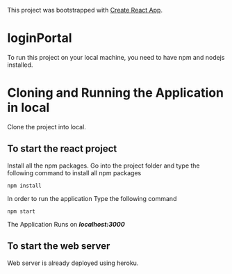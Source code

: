 This project was bootstrapped with [Create React App](https://github.com/facebook/create-react-app).

# loginPortal

To run this project on your local machine, you need to have npm and nodejs installed.

# Cloning and Running the Application in local

Clone the project into local.

## To start the react project

Install all the npm packages. Go into the project folder and type the following command to install all npm packages

```npm install```

In order to run the application Type the following command

```npm start```

The Application Runs on ***localhost:3000***

## To start the web server

Web server is already deployed using heroku.

